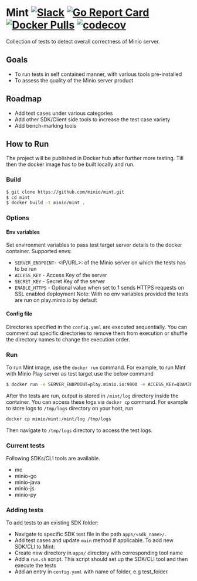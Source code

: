 # Mint [![Slack](https://slack.minio.io/slack?type=svg)](https://slack.minio.io) [![Go Report Card](https://goreportcard.com/badge/minio/minio)](https://goreportcard.com/report/minio/minio) [![Docker Pulls](https://img.shields.io/docker/pulls/minio/minio.svg?maxAge=604800)](https://hub.docker.com/r/minio/minio/) [![codecov](https://codecov.io/gh/minio/minio/branch/master/graph/badge.svg)](https://codecov.io/gh/minio/minio)
Collection of tests to detect overall correctness of Minio server.
## Goals
- To run tests in self contained manner, with various tools pre-installed
- To assess the quality of the Minio server product
## Roadmap
- Add test cases under various categories
- Add other SDK/Client side tools to increase the test case variety
- Add bench-marking tools
## How to Run
The project will be published in Docker hub after further more testing. Till then the docker image has to be built locally and run.
### Build
```sh
$ git clone https://github.com/minio/mint.git
$ cd mint
$ docker build -t minio/mint .
```
### Options
#### Env variables
Set environment variables to pass test target server details to the docker container. Supported envs:
 - `SERVER_ENDPOINT`- <IP/URL>:<PORT> of the Minio server on which the tests has to be run
 - `ACCESS_KEY`     - Access Key of the server
 - `SECRET_KEY`     - Secret Key of the server
 - `ENABLE_HTTPS`   - Optional value when set to 1 sends HTTPS requests on SSL enabled deployment
Note: With no env variables provided the tests are run on play.minio.io by default
#### Config file
Directories specified in the `config.yaml` are executed sequentially. You can comment out specific directories to remove them from execution or shuffle the directory names to change the execution order.
### Run
To run Mint image, use the `docker run` command. For example, to run Mint with Minio Play server as test target use the below command
```sh
$ docker run -e SERVER_ENDPOINT=play.minio.io:9000 -e ACCESS_KEY=Q3AM3UQ867SPQQA43P2F -e SECRET_KEY=zuf+tfteSlswRu7BJ86wekitnifILbZam1KYY3TG -e ENABLE_HTTPS=1 minio/mint 
```
After the tests are run, output is stored in `/mint/log` directory inside the container. You can access these logs via `docker cp` command. For example to store logs to `/tmp/logs` directory on your host, run
```sh
docker cp minio/mint:/mint/log /tmp/logs
```
Then navigate to `/tmp/logs` directory to access the test logs.
### Current tests
Following SDKs/CLI tools are available.
- mc
- minio-go
- minio-java
- minio-js
- minio-py
### Adding tests
To add tests to an existing SDK folder:
- Navigate to specific SDK test file in the path `apps/<sdk_name>/`.
- Add test cases and update `main` method if applicable.
To add new SDK/CLI to Mint:
- Create new directory in `apps/` directory with corresponding tool name
- Add a `run.sh` script. This script should set up the SDK/CLI tool and then execute the tests
- Add an entry in `config.yaml` with name of folder, e.g test_folder